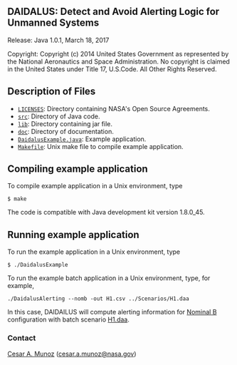 DAIDALUS: Detect and Avoid Alerting Logic for Unmanned Systems
---------------------------------------------------------

Release: Java 1.0.1, March 18, 2017

Copyright: Copyright (c) 2014 United States Government as represented by 
the National Aeronautics and Space Administration.  No copyright 
is claimed in the United States under Title 17, U.S.Code. All Other 
Rights Reserved.

Description of Files
----------------

* [`LICENSES`](LICENSES): Directory containing NASA's Open Source Agreements.
* [`src`](src): Directory of Java code.
* [`lib`](lib): Directory containing jar file.
* [`doc`](doc): Directory of documentation.
* [`DaidalusExample.java`](src/DaidalusExample.java): Example application.
* [`Makefile`](Makefile): Unix make file to compile example application.

Compiling example application
--------------------------

To compile example application in a Unix environment, type

```
$ make 
```

The code is compatible with Java development kit version 1.8.0_45.

Running example application
-------------------------

To run the example application in a Unix environment, type

```
$ ./DaidalusExample
```

To run the example batch application in a Unix environment, type, for example,

```
./DaidalusAlerting --nomb -out H1.csv ../Scenarios/H1.daa
```

In this case, DAIDAILUS will compute alerting information for [Nominal
B](./Configurations/WC_SC_228_nom_b.txt) configuration with batch scenario [H1.daa](../Scenarios/H1.daa).

### Contact

[Cesar A. Munoz](http://shemesh.larc.nasa.gov/people/cam) (cesar.a.munoz@nasa.gov)
